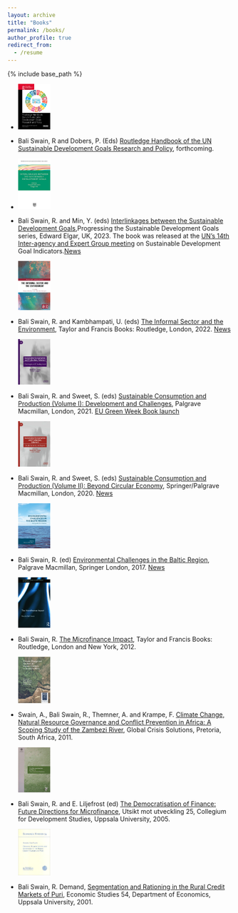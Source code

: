 ```yaml
---
layout: archive
title: "Books"
permalink: /books/
author_profile: true
redirect_from:
  - /resume
---
```


{% include base_path %}

* <img src="../images/Handbook.png"  width="15%" height="15%">  

* Bali Swain, R and Dobers, P. (Eds) [Routledge Handbook of the UN Sustainable Development Goals Research and Policy](https://www.routledge.com/Routledge-Handbook-of-the-UN-Sustainable-Development-Goals-Research-and-Policy/BaliSwain-Dobers/p/book/9781032257037), forthcoming.

* <img src="../images/book_interlinkages.png"  width="15%" height="15%"> 

* Bali Swain, R. and Min, Y. (eds) [Interlinkages between the Sustainable Development Goals](https://www.e-elgar.com/shop/gbp/interlinkages-between-the-sustainable-development-goals-9781803924939.html),Progressing the Sustainable Development Goals series, Edward Elgar, UK, 2023.
The book was released at the [UN’s 14th Inter-agency and Expert Group meeting](https://unstats.un.org/sdgs/meetings/iaeg-sdgs-meeting-14/#foreword) on Sustainable Development Goal Indicators.[News](https://www.hhs.se/en/about-us/news/csr/2023/book-release-of-ranjula-bali-swain-and-yongyi-mins-new-book-at-uns-iaeg-meeting-in-copenhagen-on-25th-october-2023/)


  <img src="../images/book_informal.png"  width="15%" height="15%"> 

* Bali Swain, R. and Kambhampati, U. (eds) [The Informal Sector and the Environment](https://www.routledge.com/The-Informal-Sector-and-the-Environment/Swain-Kambhampati/p/book/9781032122663), Taylor and Francis Books: Routledge, London, 2022. [News](https://www.hhs.se/en/about-us/news/csr/2022/new-book-on-the-informal-sector-and-the-environment-by-csrs-ranjula-bali-swain-and-university-of-readings-uma-kambhampati/)

  <img src="../images/book_scp_1.png"  width="15%" height="15%"> 

* Bali Swain, R. and Sweet, S. (eds) [Sustainable Consumption and Production (Volume I): Development and Challenges](https://www.palgrave.com/gp/book/9783030563707), Palgrave Macmillan, London, 2021. [EU Green Week Book launch](https://www.hhs.se/en/research/centers/csr/news/sustainable-consumption-and-production-circular-economy--development---eu-green-week-2021-partner-event/)

  <img src="../images/book_scp2.png"  width="15%" height="15%"> 
     
* Bali Swain, R. and Sweet, S. (eds) [Sustainable Consumption and Production (Volume II): Beyond Circular Economy](https://www.palgrave.com/gp/book/9783030552848), Springer/Palgrave Macmillan, London, 2020. [News](https://www.hhs.se/en/research/centers/csr/news/new-book-published-by-ranjula-bali-swain-and-susanne-sweet-on-sustainable-consumption-and-production-volume-ii-circular-economy-and-beyond/)

  <img src="../images/book_baltic.png"  width="15%" height="15%"> 

* Bali Swain, R. (ed) [Environmental Challenges in the Baltic Region](https://www.palgrave.com/gp/book/9783319560069), Palgrave Macmillan, Springer London, 2017. [News](https://www.hhs.se/en/about-us/news/sir/2017/new-book-from-misumssirs-ranjula-bali-swain/)

  <img src="../images/book_microfinance.png"  width="15%" height="15%"> 

* Bali Swain, R. [The Microfinance Impact](https://www.routledge.com/The-Microfinance-Impact/Swain/p/book/9781138808379), Taylor and Francis Books: Routledge, London and New York, 2012. 

  <img src="../images/book_zambezi.png"  width="15%" height="15%"> 

* Swain, A., Bali Swain, R., Themner, A. and Krampe, F. [Climate Change, Natural Resource Governance and Conflict Prevention in Africa: A Scoping Study of the Zambezi River](https://uu.diva-portal.org/smash/get/diva2:419221/FULLTEXT01.pdf), Global Crisis Solutions, Pretoria, South Africa, 2011.

  <img src="../images/book_democratisation.png"  width="15%" height="15%"> 

* Bali Swain, R. and E. Liljefrost (ed) [The Democratisation of Finance: Future Directions for Microfinance](https://www.amazon.com/Democratisation-Finance-Directions-Microfinance-utveckling/dp/9197470597), Utsikt mot utveckling 25, Collegium for Development Studies, Uppsala University, 2005.

  <img src="../images/book_phd.png"  width="15%" height="15%"> 

* Bali Swain, R. Demand, [Segmentation and Rationing in the Rural Credit Markets of Puri](http://www.diva-portal.org/smash/record.jsf?pid=diva2%3A169655&dswid=-6334), Economic Studies 54, Department of Economics, Uppsala University, 2001.

